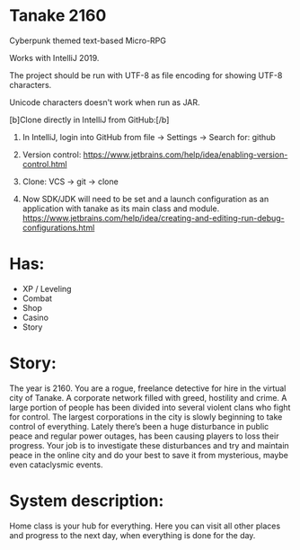 # Tanake 2160
Cyberpunk themed text-based Micro-RPG

Works with IntelliJ 2019.

The project should be run with UTF-8 as file encoding for showing UTF-8 characters.

Unicode characters doesn't work when run as JAR.

[b]Clone directly in IntelliJ from GitHub:[/b]

1. In IntelliJ, login into GitHub from file -> Settings -> Search for: github

2. Version control: https://www.jetbrains.com/help/idea/enabling-version-control.html  

3. Clone: VCS -> git -> clone

4. Now SDK/JDK will need to be set and a launch configuration as an application with tanake as its main class and module.
https://www.jetbrains.com/help/idea/creating-and-editing-run-debug-configurations.html

# Has:

- XP / Leveling 
- Combat 
- Shop
- Casino
- Story

# Story:
The year is 2160. You are a rogue, freelance detective for hire in the virtual
city of Tanake. A corporate network filled with greed, hostility and crime. 
A large portion of people has been divided into several violent clans who fight for control. 
The largest corporations in the city is slowly beginning to take control of everything.
Lately there’s been a huge disturbance in public peace and regular power outages,
has been causing players to loss their progress. Your job is to investigate
these disturbances and try and maintain peace in the online city 
and do your best to save it from mysterious, maybe even cataclysmic events.

# System description:
Home class is your hub for everything. Here you can visit all other places and progress to the next day, when everything is done for the day. 
